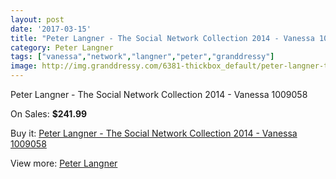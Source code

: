 ```yaml
---
layout: post
date: '2017-03-15'
title: "Peter Langner - The Social Network Collection 2014 - Vanessa 1009058"
category: Peter Langner
tags: ["vanessa","network","langner","peter","granddressy"]
image: http://img.granddressy.com/6381-thickbox_default/peter-langner-the-social-network-collection-2014-vanessa-1009058.jpg
---
```

Peter Langner - The Social Network Collection 2014 - Vanessa 1009058

On Sales: **$241.99**
<a href="https://www.granddressy.com/en/peter-langner/5680-peter-langner-the-social-network-collection-2014-vanessa-1009058.html"><amp-img layout="responsive" width="600" height="600" src="//img.granddressy.com/6381-thickbox_default/peter-langner-the-social-network-collection-2014-vanessa-1009058.jpg" alt="Peter Langner - The Social Network Collection 2014 - Vanessa 1009058 0" /></a>

Buy it: [Peter Langner - The Social Network Collection 2014 - Vanessa 1009058](https://www.granddressy.com/en/peter-langner/5680-peter-langner-the-social-network-collection-2014-vanessa-1009058.html "Peter Langner - The Social Network Collection 2014 - Vanessa 1009058")

View more: [Peter Langner](https://www.granddressy.com/en/91-peter-langner "Peter Langner")